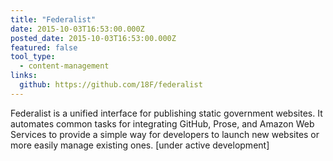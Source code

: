 ```yaml
---
title: "Federalist"
date: 2015-10-03T16:53:00.000Z
posted_date: 2015-10-03T16:53:00.000Z
featured: false
tool_type: 
  - content-management
links:
  github: https://github.com/18F/federalist
---
```

Federalist is a unified interface for publishing static government websites. It automates common tasks for integrating GitHub, Prose, and Amazon Web Services to provide a simple way for developers to launch new websites or more easily manage existing ones. [under active development]




